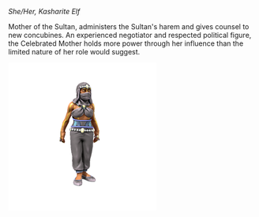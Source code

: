 *She/Her, Kasharite Elf*

Mother of the Sultan, administers the Sultan's harem and gives counsel to new concubines. An experienced negotiator and respected political figure, the Celebrated Mother holds more power through her influence than the limited nature of her role would suggest.

![](KashSuraska.png)
